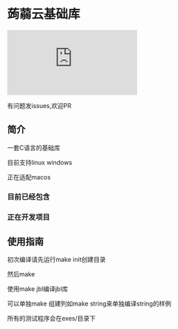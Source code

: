 # 蒟蒻云基础库
![](http://www.juruoyun.top/jry_wb/jry_wb_netdisk/jry_nd_do_file.php?action=open&share_id=4&file_id=15)

有问题发issues,欢迎PR
## 简介
一套C语言的基础库

目前支持linux windows

正在适配macos

### 目前已经包含

### 正在开发项目

## 使用指南
初次编译请先运行make init创建目录

然后make

使用make jbl编译jbl库

可以单独make 组建列如make string来单独编译string的样例

所有的测试程序会在exes/目录下
